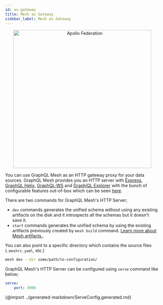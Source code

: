 ```yaml
---
id: as-gateway
title: Mesh as Gateway
sidebar_label: Mesh as Gateway
---
```


<p align="center">
  <img src="/img/as-gateway.png" width="450" alt="Apollo Federation" />
  <br/>
</p>

You can use GraphQL Mesh as an HTTP gateway proxy for your data sources. GraphQL Mesh provides you an HTTP server with [Express](https://expressjs.com/), [GraphQL Helix](https://github.com/contrawork/graphql-helix), [GraphQL-WS](https://github.com/enisdenjo/graphql-ws#readme) and [GraphiQL Explorer](https://github.com/OneGraph/graphiql-explorer) with the bunch of configurable features out-of-box which can be seen [here](/docs/recipes/mesh-as-gateway).

There are two commands for GraphQL Mesh's HTTP Server;

- `dev` commands generates the unified schema without using any existing artifacts on the disk and it introspects all the schemas but it doesn't save it.
- `start` commands generates the unified schema by using the existing artifacts previously created by `mesh build` command. [Learn more about Mesh artifacts.](/docs/recipes/build-mesh-artifacts).

You can also point to a specific directory which contains the source files (`.meshrc.yaml`, etc.)

```bash
mesh dev --dir some/path/to-configuration/
```

GraphQL Mesh's HTTP Server can be configured using `serve` command like below;

```yaml
serve:
    port: 5000
```

{@import ../generated-markdown/ServeConfig.generated.md}

